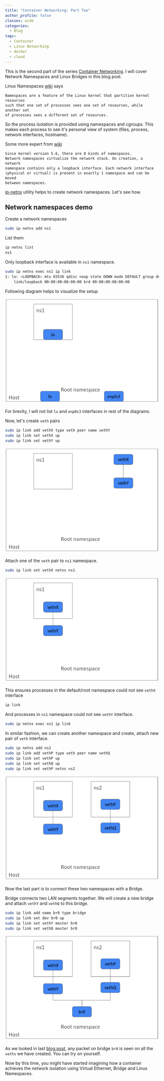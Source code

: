 ```yaml
---
title: "Container Networking: Part Two"
author_profile: false
classes: wide
categories:
  - Blog
tags:
  - Container
  - Linux Networking
  - docker
  - cloud
---
```


This is the second part of the series [Container Networking](https://simplyatul.github.io/blog/Container-Networking/). 
I will cover Network Namespaces and Linux Bridges in this blog post.

Linux Namespaces [wiki][1] says

```text
Namespaces are a feature of the Linux kernel that partition kernel resources 
such that one set of processes sees one set of resources, while another set 
of processes sees a different set of resources. 
```
So the process isolation is provided using namespaces and cgroups. This makes 
each process to see it's personal view of system (files, process, network 
interfaces, hostname).

Some more expert from [wiki][1]

```text
Since kernel version 5.6, there are 8 kinds of namespaces. 
Network namespaces virtualize the network stack. On creation, a network 
namespace contains only a loopback interface. Each network interface 
(physical or virtual) is present in exactly 1 namespace and can be moved 
between namespaces. 
```

[ip-netns](https://man7.org/linux/man-pages/man8/ip-netns.8.html) utility helps 
to create network namespaces. Let's see how.

## Network namespaces demo

Create a network namespaces

```bash
sudo ip netns add ns1
```
List them

```bash
ip netns list
ns1
```

Only loopback interface is available in ```ns1``` namespace.

```bash
sudo ip netns exec ns1 ip link
1: lo: <LOOPBACK> mtu 65536 qdisc noop state DOWN mode DEFAULT group default qlen 1000
    link/loopback 00:00:00:00:00:00 brd 00:00:00:00:00:00
```
Following diagram helps to visualize the setup

![cnd-1](https://github.com/simplyatul/simplyatul.github.io/blob/master/assets/images/cnd-1.png?raw=true)

For brevity, I will not list ```lo``` and ```enp0s3``` interfaces in rest of 
the diagrams.

Now, let's create ```veth``` pairs

```bash
sudo ip link add vethX type veth peer name vethY
sudo ip link set vethX up
sudo ip link set vethY up
```

![cnd-1](https://github.com/simplyatul/simplyatul.github.io/blob/master/assets/images/cnd-2.png?raw=true)

Attach one of the ```veth``` pair to ```ns1``` namespace.

```bash
sudo ip link set vethX netns ns1
```

![cnd-1](https://github.com/simplyatul/simplyatul.github.io/blob/master/assets/images/cnd-3.png?raw=true)

This ensures processes in the default/root namespace could not see ```vethX``` 
interface 

```bash
ip link
```

And processes in ```ns1``` namespace could not see ```vethY``` interface.

```bash
sudo ip netns exec ns1 ip link
```

In similar fashion, we can create another namespace and create, attach new 
pair of ```veth``` interface.

```bash
sudo ip netns add ns2
sudo ip link add vethP type veth peer name vethQ
sudo ip link set vethP up
sudo ip link set vethQ up
sudo ip link set vethP netns ns2
```
![cnd-1](https://github.com/simplyatul/simplyatul.github.io/blob/master/assets/images/cnd-4.png?raw=true)

Now the last part is to connect these two namespaces with a Bridge.

Bridge connects two LAN segments together. We will create a new bridge and 
attach ```vethY``` and ```vethQ``` to this bridge.

```bash
sudo ip link add name br0 type bridge
sudo ip link set dev br0 up
sudo ip link set vethY master br0
sudo ip link set vethQ master br0
```

![cnd-1](https://github.com/simplyatul/simplyatul.github.io/blob/master/assets/images/cnd-5.png?raw=true)

As we looked in last [blog post](https://simplyatul.github.io/blog/Container-Networking-Part1/), any packet on bridge ```br0``` is seen on 
all the ```veths``` we have created. You can try on yourself.

Now by this time, you might have started imagining how a container achieves the network isolation using Virtual Ethernet, Bridge and Linux Namespaces. 


[1]: https://en.wikipedia.org/wiki/Linux_namespaces
